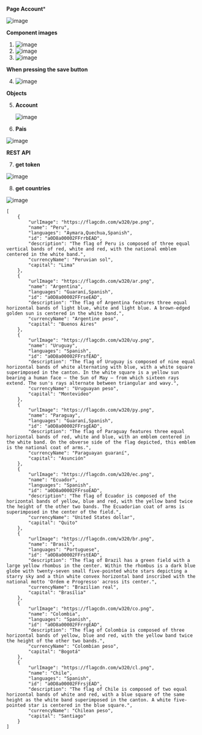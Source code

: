 **Page Account***

![image](https://github.com/dev98reynaga/countryInformation/assets/108247670/5f5b3d01-bce5-40a0-bac3-ff0122b58e86)


**Component images**

1. ![image](https://github.com/dev98reynaga/countryInformation/assets/108247670/57402f4c-d00c-4918-9cc1-3bc424d1a4c4)
2. ![image](https://github.com/dev98reynaga/countryInformation/assets/108247670/2aa91c4f-4666-4ef6-ab99-49948071220c)
3. ![image](https://github.com/dev98reynaga/countryInformation/assets/108247670/4033b0d1-3d1c-4a04-96fb-7b330002f67d)

**When pressing the save button**

4. ![image](https://github.com/dev98reynaga/countryInformation/assets/108247670/c4a568b5-2d19-4e75-9055-1c7acf77865a)

**Objects**

5. **Account**
   
   ![image](https://github.com/dev98reynaga/countryInformation/assets/108247670/c82198b5-ae9b-408e-b71a-145289697eb8)

7. **Pais**

![image](https://github.com/dev98reynaga/countryInformation/assets/108247670/33e911eb-0c50-4bdf-9d94-773eaa6f1040)

   
**REST API**

7. **get token**

  ![image](https://github.com/dev98reynaga/countryInformation/assets/108247670/01e91b22-5c0f-404b-b917-991eee78d1f0)
  
8. **get countries**
   
  ![image](https://github.com/dev98reynaga/countryInformation/assets/108247670/4f03dd16-d2b3-4161-9487-5064c2485ae5)

```
[
    {
        "urlImage": "https://flagcdn.com/w320/pe.png",
        "name": "Peru",
        "languages": "Aymara,Quechua,Spanish",
        "id": "a0D8a00002FFrrbEAD",
        "description": "The flag of Peru is composed of three equal vertical bands of red, white and red, with the national emblem centered in the white band.",
        "currencyName": "Peruvian sol",
        "capital": "Lima"
    },
    {
        "urlImage": "https://flagcdn.com/w320/ar.png",
        "name": "Argentina",
        "languages": "Guaraní,Spanish",
        "id": "a0D8a00002FFrseEAD",
        "description": "The flag of Argentina features three equal horizontal bands of light blue, white and light blue. A brown-edged golden sun is centered in the white band.",
        "currencyName": "Argentine peso",
        "capital": "Buenos Aires"
    },
    {
        "urlImage": "https://flagcdn.com/w320/uy.png",
        "name": "Uruguay",
        "languages": "Spanish",
        "id": "a0D8a00002FFrsfEAD",
        "description": "The flag of Uruguay is composed of nine equal horizontal bands of white alternating with blue, with a white square superimposed in the canton. In the white square is a yellow sun bearing a human face — the Sun of May — from which sixteen rays extend. The sun's rays alternate between triangular and wavy.",
        "currencyName": "Uruguayan peso",
        "capital": "Montevideo"
    },
    {
        "urlImage": "https://flagcdn.com/w320/py.png",
        "name": "Paraguay",
        "languages": "Guaraní,Spanish",
        "id": "a0D8a00002FFrsgEAD",
        "description": "The flag of Paraguay features three equal horizontal bands of red, white and blue, with an emblem centered in the white band. On the obverse side of the flag depicted, this emblem is the national coat of arms.",
        "currencyName": "Paraguayan guaraní",
        "capital": "Asunción"
    },
    {
        "urlImage": "https://flagcdn.com/w320/ec.png",
        "name": "Ecuador",
        "languages": "Spanish",
        "id": "a0D8a00002FFrsoEAD",
        "description": "The flag of Ecuador is composed of the horizontal bands of yellow, blue and red, with the yellow band twice the height of the other two bands. The Ecuadorian coat of arms is superimposed in the center of the field.",
        "currencyName": "United States dollar",
        "capital": "Quito"
    },
    {
        "urlImage": "https://flagcdn.com/w320/br.png",
        "name": "Brasil",
        "languages": "Portuguese",
        "id": "a0D8a00002FFrstEAD",
        "description": "The flag of Brazil has a green field with a large yellow rhombus in the center. Within the rhombus is a dark blue globe with twenty-seven small five-pointed white stars depicting a starry sky and a thin white convex horizontal band inscribed with the national motto 'Ordem e Progresso' across its center.",
        "currencyName": "Brazilian real",
        "capital": "Brasília"
    },
    {
        "urlImage": "https://flagcdn.com/w320/co.png",
        "name": "Colombia",
        "languages": "Spanish",
        "id": "a0D8a00002FFrrgEAD",
        "description": "The flag of Colombia is composed of three horizontal bands of yellow, blue and red, with the yellow band twice the height of the other two bands.",
        "currencyName": "Colombian peso",
        "capital": "Bogotá"
    },
    {
        "urlImage": "https://flagcdn.com/w320/cl.png",
        "name": "Chile",
        "languages": "Spanish",
        "id": "a0D8a00002FFrsjEAD",
        "description": "The flag of Chile is composed of two equal horizontal bands of white and red, with a blue square of the same height as the white band superimposed in the canton. A white five-pointed star is centered in the blue square.",
        "currencyName": "Chilean peso",
        "capital": "Santiago"
    }
]
```


